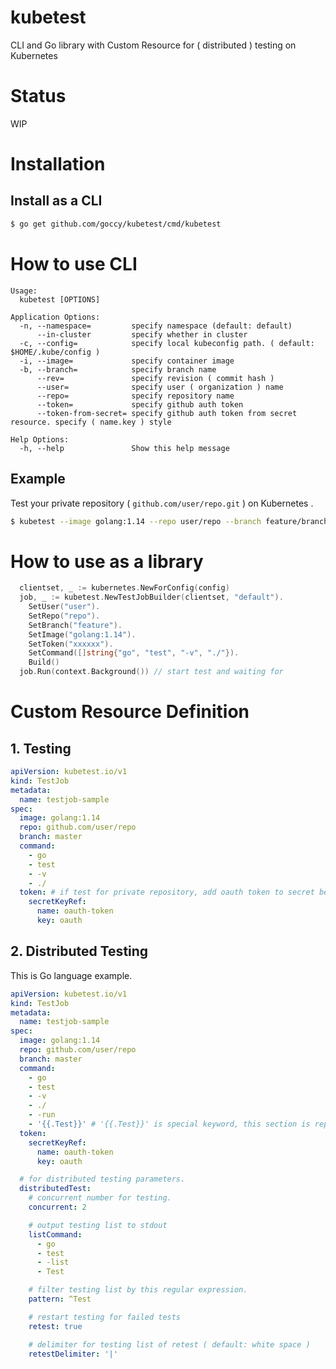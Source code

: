 # kubetest

CLI and Go library with Custom Resource for ( distributed ) testing on Kubernetes

# Status

WIP

# Installation

## Install as a CLI

```bash
$ go get github.com/goccy/kubetest/cmd/kubetest
```

# How to use CLI

```
Usage:
  kubetest [OPTIONS]

Application Options:
  -n, --namespace=         specify namespace (default: default)
      --in-cluster         specify whether in cluster
  -c, --config=            specify local kubeconfig path. ( default: $HOME/.kube/config )
  -i, --image=             specify container image
  -b, --branch=            specify branch name
      --rev=               specify revision ( commit hash )
      --user=              specify user ( organization ) name
      --repo=              specify repository name
      --token=             specify github auth token
      --token-from-secret= specify github auth token from secret resource. specify ( name.key ) style

Help Options:
  -h, --help               Show this help message
```

## Example

Test your private repository ( `github.com/user/repo.git` ) on Kubernetes .

```bash
$ kubetest --image golang:1.14 --repo user/repo --branch feature/branch --token xxxxxxx -- go test -v ./
```

# How to use as a library

```go
  clientset, _ := kubernetes.NewForConfig(config)
  job, _ := kubetest.NewTestJobBuilder(clientset, "default").
    SetUser("user").
    SetRepo("repo").
    SetBranch("feature").
    SetImage("golang:1.14").
    SetToken("xxxxxx").
    SetCommand([]string{"go", "test", "-v", "./"}).
    Build()
  job.Run(context.Background()) // start test and waiting for
```

# Custom Resource Definition

## 1. Testing

```yaml
apiVersion: kubetest.io/v1
kind: TestJob
metadata:
  name: testjob-sample
spec:
  image: golang:1.14
  repo: github.com/user/repo
  branch: master
  command:
    - go
    - test
    - -v
    - ./
  token: # if test for private repository, add oauth token to secret before testing and use it.
    secretKeyRef:
      name: oauth-token
      key: oauth
```

## 2. Distributed Testing

This is Go language example.

```yaml
apiVersion: kubetest.io/v1
kind: TestJob
metadata:
  name: testjob-sample
spec:
  image: golang:1.14
  repo: github.com/user/repo
  branch: master
  command:
    - go
    - test
    - -v
    - ./
    - -run
    - '{{.Test}}' # '{{.Test}}' is special keyword, this section is replaced to each test name on runtime.
  token:
    secretKeyRef:
      name: oauth-token
      key: oauth

  # for distributed testing parameters.
  distributedTest:
    # concurrent number for testing.
    concurrent: 2

    # output testing list to stdout
    listCommand:
      - go
      - test
      - -list
      - Test

    # filter testing list by this regular expression.
    pattern: ^Test

    # restart testing for failed tests
    retest: true

    # delimiter for testing list of retest ( default: white space )
    retestDelimiter: '|'
```
